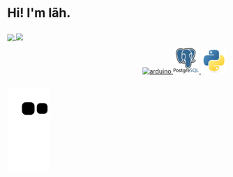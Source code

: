 <div>
  
# Hi! I'm Iãh.   
  
##   
<div>   
  
    
</div>

<div>
  <a href="https://github.com/Iah-Uch">
  <img align="center"src="https://github-readme-stats.vercel.app/api?username=Iah-Uch&show_icons=true&theme=monokai&include_all_commits=true&count_private=true&hide_border=true&custom_title=My GitHub Stats"/>
  <img align="top" src="https://github-readme-stats.vercel.app/api/top-langs/?username=Iah-Uch&layout=compact&langs_count=1&theme=monokai&hide_border=true"/>
    
  <p align="right">
    <a  href="https://www.arduino.cc/" target="_blank"> <img src="https://cdn.worldvectorlogo.com/logos/arduino-1.svg" alt="arduino" width="60" height="60"/> </a>
    <a  href="https://www.postgresql.org" target="_blank"> <img src="https://raw.githubusercontent.com/devicons/devicon/master/icons/postgresql/postgresql-original-wordmark.svg" alt="postgresql" width="60" height="60"/> </a>
    <a href="https://www.python.org" target="_blank"> <img src="https://raw.githubusercontent.com/devicons/devicon/master/icons/python/python-original.svg" alt="python" width="60" height="60"/> </a> </p>
</div>   
  
## 
   
![Snake animation](https://github.com/Iah-Uch/Iah-Uch/blob/output/github-contribution-grid-snake.svg)

</div>
